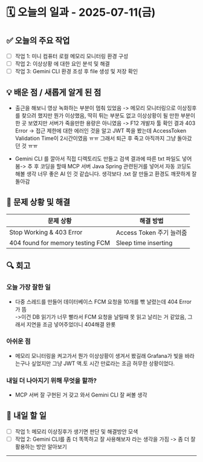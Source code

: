 # 🗓️ 오늘의 일과 - 2025-07-11(금)

## ✅ 오늘의 주요 작업
- [ ] 작업 1: 미니 컴퓨터 로컬 메모리 모니터링 환경 구성
- [ ] 작업 2: 이상상황 에 대한 요인 분석 및 해결
- [ ] 작업 3: Gemini CLI 환경 조성 후 file 생성 및 저장 확인

## 💡 배운 점 / 새롭게 알게 된 점
- 출근을 해보니 영상 녹화하는 부분이 멈춰 있었음 -> 메모리 모니터링으로 이상징후를 찾으려 했지만
뭔가 이상했음, 딱히 튀는 부분도 없고 이상상황이 될 만한 부분이 한 곳 보였지만 서버가 죽을만한 용량은 아니였음
-> F12 개발자 툴 확인 결과 403 Error -> 접근 제한에 대한 에러인 것을 알고 JWT 쪽을 봤는데 AccessToken Validation Time이 2시간이였음 ㅠㅠ 그래서 퇴근 후 죽고 아직까지 그냥 돌아갔던 것 ㅠㅠ

- Gemini CLI 를 깔아서 직접 디렉토리도 만들고 검색 결과에 따른 txt 파일도 넣어봄-> 추 후 코딩을 할때 MCP 서버 Java Spring 관련된거를 넣어서 자동 코딩도 해볼 생각 너무 좋은 AI 인 것 같습니다. 생각보다 .txt 잘 만들고 환경도 깨끗하게 잘 돌아감 

## 🧩 문제 상황 및 해결
| 문제 상황                            | 해결 방법                |
|----------------------------------|----------------------|
| Stop Working & 403 Error         | Access Token 주기 늘려줌  |
| 404 found for memory testing FCM | Sleep time inserting |

## 🔍 회고

### 오늘 가장 잘한 일

- 다중 스레드를 만들어 데이터베이스 FCM 요청을 10개를 빢 날렸는데 404 Error 가 뜸
<br> ->이건 DB 읽기가 너무 빨라서 FCM 요청을 날릴때 못 읽고 날리는 거 같았음, 그래서 지연을 조금 넣어주었더니 404해결 완룟
### 아쉬운 점

- 메모리 모니터링을 켜고가서 뭔가 이상상황이 생겨서 봤길래 Grafana가 빛을 바라는구나 싶었지만 그냥 JWT 액.토 시간 만료라는 조금 허무한 상황이었다.

### 내일 더 나아지기 위해 무엇을 할까?

- MCP 서버 잘 구현된 거 갖고 와서 Gemini CLI 잘 써볼 생각
## 📌 내일 할 일
- [ ] 작업 1: 메모리 이상징후가 생기면 판단 및 해결방안 모색
- [ ] 작업 2: Gemini CLI를 좀 더 똑똑하고 잘 사용해보자 라는 생각을 가짐 -> 좀 더 잘 활용하는 방안 알아보기
---

